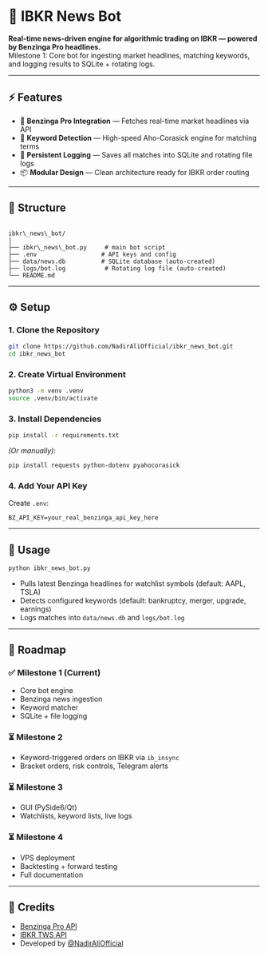 
# 📰 IBKR News Bot

**Real-time news-driven engine for algorithmic trading on IBKR — powered by Benzinga Pro headlines.**  
Milestone 1: Core bot for ingesting market headlines, matching keywords, and logging results to SQLite + rotating logs.

---

## ⚡ Features

- 🔌 **Benzinga Pro Integration** — Fetches real-time market headlines via API
- 🧠 **Keyword Detection** — High-speed Aho-Corasick engine for matching terms
- 💾 **Persistent Logging** — Saves all matches into SQLite and rotating file logs
- 📦 **Modular Design** — Clean architecture ready for IBKR order routing

---

## 📂 Structure

```

ibkr\_news\_bot/
│
├── ibkr\_news\_bot.py     # main bot script
├── .env                  # API keys and config
├── data/news.db          # SQLite database (auto-created)
├── logs/bot.log           # Rotating log file (auto-created)
└── README.md

````

---

## ⚙️ Setup

### 1. Clone the Repository
```bash
git clone https://github.com/NadirAliOfficial/ibkr_news_bot.git
cd ibkr_news_bot
````

### 2. Create Virtual Environment

```bash
python3 -m venv .venv
source .venv/bin/activate
```

### 3. Install Dependencies

```bash
pip install -r requirements.txt
```

*(Or manually)*:

```bash
pip install requests python-dotenv pyahocorasick
```

### 4. Add Your API Key

Create `.env`:

```
BZ_API_KEY=your_real_benzinga_api_key_here
```

---

## 🚀 Usage

```bash
python ibkr_news_bot.py
```

* Pulls latest Benzinga headlines for watchlist symbols (default: AAPL, TSLA)
* Detects configured keywords (default: bankruptcy, merger, upgrade, earnings)
* Logs matches into `data/news.db` and `logs/bot.log`

---

## 📌 Roadmap

### ✅ Milestone 1 (Current)

* Core bot engine
* Benzinga news ingestion
* Keyword matcher
* SQLite + file logging

### ⏳ Milestone 2

* Keyword-triggered orders on IBKR via `ib_insync`
* Bracket orders, risk controls, Telegram alerts

### ⏳ Milestone 3

* GUI (PySide6/Qt)
* Watchlists, keyword lists, live logs

### ⏳ Milestone 4

* VPS deployment
* Backtesting + forward testing
* Full documentation

---

## 🧠 Credits

* [Benzinga Pro API](https://www.benzinga.com/pro)
* [IBKR TWS API](https://interactivebrokers.github.io/)
* Developed by [@NadirAliOfficial](https://github.com/NadirAliOfficial)


